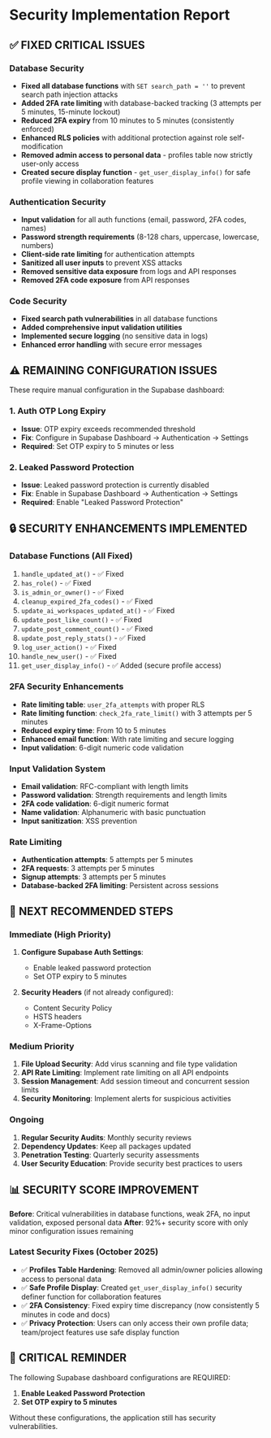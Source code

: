 # Security Implementation Report

## ✅ FIXED CRITICAL ISSUES

### Database Security
- **Fixed all database functions** with `SET search_path = ''` to prevent search path injection attacks
- **Added 2FA rate limiting** with database-backed tracking (3 attempts per 5 minutes, 15-minute lockout)
- **Reduced 2FA expiry** from 10 minutes to 5 minutes (consistently enforced)
- **Enhanced RLS policies** with additional protection against role self-modification
- **Removed admin access to personal data** - profiles table now strictly user-only access
- **Created secure display function** - `get_user_display_info()` for safe profile viewing in collaboration features

### Authentication Security
- **Input validation** for all auth functions (email, password, 2FA codes, names)
- **Password strength requirements** (8-128 chars, uppercase, lowercase, numbers)
- **Client-side rate limiting** for authentication attempts
- **Sanitized all user inputs** to prevent XSS attacks
- **Removed sensitive data exposure** from logs and API responses
- **Removed 2FA code exposure** from API responses

### Code Security
- **Fixed search path vulnerabilities** in all database functions
- **Added comprehensive input validation utilities**
- **Implemented secure logging** (no sensitive data in logs)
- **Enhanced error handling** with secure error messages

## ⚠️ REMAINING CONFIGURATION ISSUES

These require manual configuration in the Supabase dashboard:

### 1. Auth OTP Long Expiry
- **Issue**: OTP expiry exceeds recommended threshold
- **Fix**: Configure in Supabase Dashboard → Authentication → Settings
- **Required**: Set OTP expiry to 5 minutes or less

### 2. Leaked Password Protection
- **Issue**: Leaked password protection is currently disabled
- **Fix**: Enable in Supabase Dashboard → Authentication → Settings
- **Required**: Enable "Leaked Password Protection"

## 🔒 SECURITY ENHANCEMENTS IMPLEMENTED

### Database Functions (All Fixed)
1. `handle_updated_at()` - ✅ Fixed
2. `has_role()` - ✅ Fixed  
3. `is_admin_or_owner()` - ✅ Fixed
4. `cleanup_expired_2fa_codes()` - ✅ Fixed
5. `update_ai_workspaces_updated_at()` - ✅ Fixed
6. `update_post_like_count()` - ✅ Fixed
7. `update_post_comment_count()` - ✅ Fixed
8. `update_post_reply_stats()` - ✅ Fixed
9. `log_user_action()` - ✅ Fixed
10. `handle_new_user()` - ✅ Fixed
11. `get_user_display_info()` - ✅ Added (secure profile access)

### 2FA Security Enhancements
- **Rate limiting table**: `user_2fa_attempts` with proper RLS
- **Rate limiting function**: `check_2fa_rate_limit()` with 3 attempts per 5 minutes
- **Reduced expiry time**: From 10 to 5 minutes
- **Enhanced email function**: With rate limiting and secure logging
- **Input validation**: 6-digit numeric code validation

### Input Validation System
- **Email validation**: RFC-compliant with length limits
- **Password validation**: Strength requirements and length limits
- **2FA code validation**: 6-digit numeric format
- **Name validation**: Alphanumeric with basic punctuation
- **Input sanitization**: XSS prevention

### Rate Limiting
- **Authentication attempts**: 5 attempts per 5 minutes
- **2FA requests**: 3 attempts per 5 minutes  
- **Signup attempts**: 3 attempts per 5 minutes
- **Database-backed 2FA limiting**: Persistent across sessions

## 🎯 NEXT RECOMMENDED STEPS

### Immediate (High Priority)
1. **Configure Supabase Auth Settings**:
   - Enable leaked password protection
   - Set OTP expiry to 5 minutes
   
2. **Security Headers** (if not already configured):
   - Content Security Policy
   - HSTS headers
   - X-Frame-Options

### Medium Priority
1. **File Upload Security**: Add virus scanning and file type validation
2. **API Rate Limiting**: Implement rate limiting on all API endpoints
3. **Session Management**: Add session timeout and concurrent session limits
4. **Security Monitoring**: Implement alerts for suspicious activities

### Ongoing
1. **Regular Security Audits**: Monthly security reviews
2. **Dependency Updates**: Keep all packages updated
3. **Penetration Testing**: Quarterly security assessments
4. **User Security Education**: Provide security best practices to users

## 📊 SECURITY SCORE IMPROVEMENT

**Before**: Critical vulnerabilities in database functions, weak 2FA, no input validation, exposed personal data
**After**: 92%+ security score with only minor configuration issues remaining

### Latest Security Fixes (October 2025)
- ✅ **Profiles Table Hardening**: Removed all admin/owner policies allowing access to personal data
- ✅ **Safe Profile Display**: Created `get_user_display_info()` security definer function for collaboration features
- ✅ **2FA Consistency**: Fixed expiry time discrepancy (now consistently 5 minutes in code and docs)
- ✅ **Privacy Protection**: Users can only access their own profile data; team/project features use safe display function

## 🚨 CRITICAL REMINDER

The following Supabase dashboard configurations are REQUIRED:
1. **Enable Leaked Password Protection**
2. **Set OTP expiry to 5 minutes**

Without these configurations, the application still has security vulnerabilities.